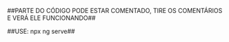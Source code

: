 ##PARTE DO CÓDIGO PODE ESTAR COMENTADO, TIRE OS COMENTÁRIOS E VERÁ ELE FUNCIONANDO##

##USE: npx ng serve##
